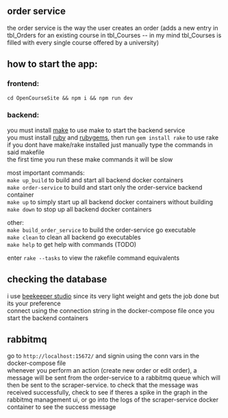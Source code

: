 ## order service

the order service is the way the user creates an order (adds a new entry in tbl_Orders for an existing course in tbl_Courses -- in my mind tbl_Courses is filled with every single course offered by a university)

## how to start the app:

### frontend:

`cd OpenCourseSite && npm i && npm run dev`

### backend:

you must install [make](https://www.gnu.org/software/make/) to use make to start the backend service <br />
you must install [ruby](https://www.ruby-lang.org/en/) and [rubygems](https://rubygems.org/), then run `gem install rake` to use rake <br />
if you dont have make/rake installed just manually type the commands in said makefile <br />
the first time you run these make commands it will be slow <br />

most important commands: <br />
`make up_build` to build and start all backend docker containers <br />
`make order-service` to build and start only the order-service backend container <br />
`make up` to simply start up all backend docker containers without building <br />
`make down` to stop up all backend docker containers <br />

other: <br />
`make build_order_service` to build the order-service go executable <br />
`make clean` to clean all backend go executables <br />
`make help` to get help with commands (TODO) <br />

enter `rake --tasks` to view the rakefile command equivalents <br />

## checking the database

i use [beekeeper studio](https://www.beekeeperstudio.io/) since its very light weight and gets the job done but its your preference <br />
connect using the connection string in the docker-compose file once you start the backend containers <br />

## rabbitmq

go to `http://localhost:15672/` and signin using the conn vars in the docker-compose file <br />
whenever you perform an action (create new order or edit order), a message will be sent from the order-service to a rabbitmq queue which will then be sent to the scraper-service. to check that the message was received successfully, check to see if theres a spike in the graph in the rabbitmq management ui, or go into the logs of the scraper-service docker container to see the success message
